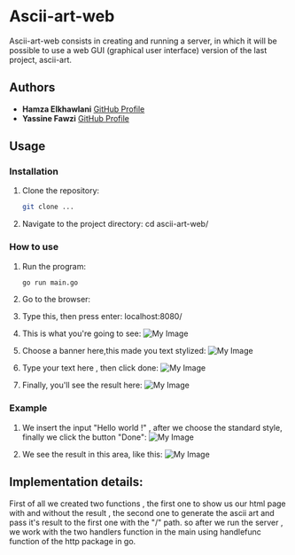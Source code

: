 # Ascii-art-web

Ascii-art-web consists in creating and running a server, in which it will be possible to use a web GUI (graphical user interface) version of the last project, ascii-art.

## Authors

- **Hamza Elkhawlani** [GitHub Profile](https://github.com/heeemzaaa)
- **Yassine Fawzi** [GitHub Profile](https://github.com/yassinefawzi)

## Usage

### Installation 

1. Clone the repository:
   ```bash
   git clone ...

2. Navigate to the project directory:
   cd ascii-art-web/

### How to use

1. Run the program:
   ```bash
   go run main.go

2. Go to the browser:
   
3. Type this, then press enter:
   localhost:8080/

4. This is what you're going to see:
   ![My Image](image1.png)

5. Choose a banner here,this made you text stylized:
   ![My Image](image2.png)

6. Type your text here , then click done:
   ![My Image](image3.png)

7. Finally, you'll see the result here:
   ![My Image](image4.png)

### Example

1. We insert the input "Hello world !" , after we choose the standard style, finally we click the button "Done":
   ![My Image](image5.png)

2. We see the result in this area, like this:
   ![My Image](image6.png)


## Implementation details:

   First of all we created two functions , the first one to show us our html page with and without the result , the second one to generate the ascii art and pass it's result to the first one with the "/" path. so after we run the server , we work with the two handlers function in the main using handlefunc function of the http package in go.

